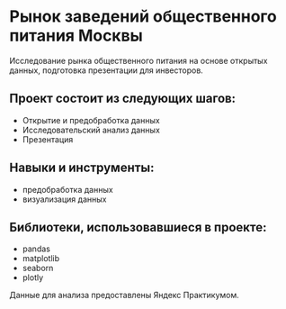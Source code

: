 # Рынок заведений общественного питания Москвы

Исследование рынка общественного питания на основе открытых данных, подготовка презентации для инвесторов.

## Проект состоит из следующих шагов:
* Открытие и предобработка данных
* Исследовательский анализ данных
* Презентация

## Навыки и инструменты:
* предобработка данных
* визуализация данных

## Библиотеки, использовавшиеся в проекте:
* pandas
* matplotlib
* seaborn
* plotly

Данные для анализа предоставлены Яндекс Практикумом.